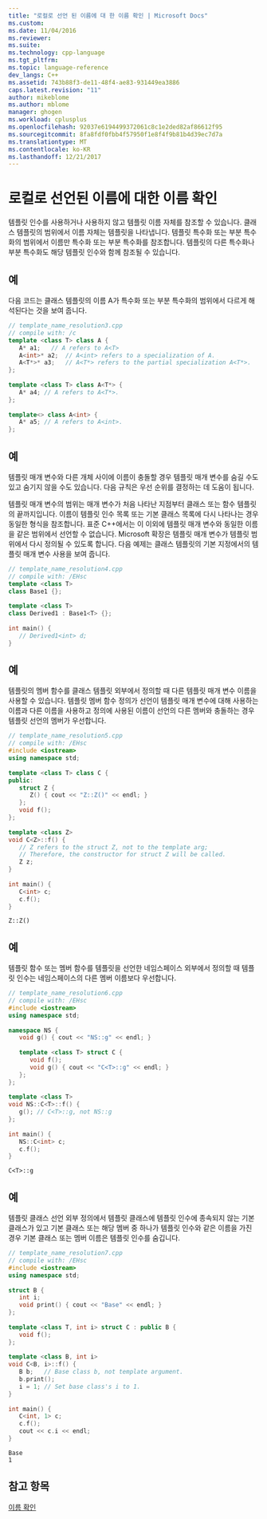 ```yaml
---
title: "로컬로 선언 된 이름에 대 한 이름 확인 | Microsoft Docs"
ms.custom: 
ms.date: 11/04/2016
ms.reviewer: 
ms.suite: 
ms.technology: cpp-language
ms.tgt_pltfrm: 
ms.topic: language-reference
dev_langs: C++
ms.assetid: 743b88f3-de11-48f4-ae83-931449ea3886
caps.latest.revision: "11"
author: mikeblome
ms.author: mblome
manager: ghogen
ms.workload: cplusplus
ms.openlocfilehash: 92037e6194499372061c8c1e2ded82af86612f95
ms.sourcegitcommit: 8fa8fdf0fbb4f57950f1e8f4f9b81b4d39ec7d7a
ms.translationtype: MT
ms.contentlocale: ko-KR
ms.lasthandoff: 12/21/2017
---
```

# <a name="name-resolution-for-locally-declared-names"></a>로컬로 선언된 이름에 대한 이름 확인

템플릿 인수를 사용하거나 사용하지 않고 템플릿 이름 자체를 참조할 수 있습니다. 클래스 템플릿의 범위에서 이름 자체는 템플릿을 나타냅니다. 템플릿 특수화 또는 부분 특수화의 범위에서 이름만 특수화 또는 부분 특수화를 참조합니다. 템플릿의 다른 특수화나 부분 특수화도 해당 템플릿 인수와 함께 참조될 수 있습니다.  
  
## <a name="example"></a>예

 다음 코드는 클래스 템플릿의 이름 A가 특수화 또는 부분 특수화의 범위에서 다르게 해석된다는 것을 보여 줍니다.  
  
```cpp
// template_name_resolution3.cpp  
// compile with: /c  
template <class T> class A {  
   A* a1;   // A refers to A<T>  
   A<int>* a2;  // A<int> refers to a specialization of A.  
   A<T*>* a3;   // A<T*> refers to the partial specialization A<T*>.  
};  
  
template <class T> class A<T*> {  
   A* a4; // A refers to A<T*>.  
};  
  
template<> class A<int> {  
   A* a5; // A refers to A<int>.  
};  
```  
  
## <a name="example"></a>예

 템플릿 매개 변수와 다른 개체 사이에 이름이 충돌할 경우 템플릿 매개 변수를 숨길 수도 있고 숨기지 않을 수도 있습니다. 다음 규칙은 우선 순위를 결정하는 데 도움이 됩니다.  
  
 템플릿 매개 변수의 범위는 매개 변수가 처음 나타난 지점부터 클래스 또는 함수 템플릿의 끝까지입니다. 이름이 템플릿 인수 목록 또는 기본 클래스 목록에 다시 나타나는 경우 동일한 형식을 참조합니다. 표준 C++에서는 이 이외에 템플릿 매개 변수와 동일한 이름을 같은 범위에서 선언할 수 없습니다. Microsoft 확장은 템플릿 매개 변수가 템플릿 범위에서 다시 정의될 수 있도록 합니다. 다음 예제는 클래스 템플릿의 기본 지정에서의 템플릿 매개 변수 사용을 보여 줍니다.  
  
```cpp
// template_name_resolution4.cpp  
// compile with: /EHsc  
template <class T>  
class Base1 {};  
  
template <class T>  
class Derived1 : Base1<T> {};  
  
int main() {  
   // Derived1<int> d;  
}  
```  
  
## <a name="example"></a>예

 템플릿의 멤버 함수를 클래스 템플릿 외부에서 정의할 때 다른 템플릿 매개 변수 이름을 사용할 수 있습니다. 템플릿 멤버 함수 정의가 선언이 템플릿 매개 변수에 대해 사용하는 이름과 다른 이름을 사용하고 정의에 사용된 이름이 선언의 다른 멤버와 충돌하는 경우 템플릿 선언의 멤버가 우선합니다.  
  
```cpp
// template_name_resolution5.cpp  
// compile with: /EHsc  
#include <iostream>  
using namespace std;  
  
template <class T> class C {  
public:  
   struct Z {  
      Z() { cout << "Z::Z()" << endl; }  
   };  
   void f();  
};  
  
template <class Z>  
void C<Z>::f() {  
   // Z refers to the struct Z, not to the template arg;  
   // Therefore, the constructor for struct Z will be called.  
   Z z;  
}  
  
int main() {  
   C<int> c;  
   c.f();  
}  
```  
  
```Output  
Z::Z()  
```  
  
## <a name="example"></a>예

 템플릿 함수 또는 멤버 함수를 템플릿을 선언한 네임스페이스 외부에서 정의할 때 템플릿 인수는 네임스페이스의 다른 멤버 이름보다 우선합니다.  
  
```cpp
// template_name_resolution6.cpp  
// compile with: /EHsc  
#include <iostream>  
using namespace std;  
  
namespace NS {  
   void g() { cout << "NS::g" << endl; }  
  
   template <class T> struct C {  
      void f();  
      void g() { cout << "C<T>::g" << endl; }  
   };  
};  
  
template <class T>  
void NS::C<T>::f() {  
   g(); // C<T>::g, not NS::g  
};  
  
int main() {  
   NS::C<int> c;  
   c.f();  
}  
```  
  
```Output  
C<T>::g  
```  
  
## <a name="example"></a>예

 템플릿 클래스 선언 외부 정의에서 템플릿 클래스에 템플릿 인수에 종속되지 않는 기본 클래스가 있고 기본 클래스 또는 해당 멤버 중 하나가 템플릿 인수와 같은 이름을 가진 경우 기본 클래스 또는 멤버 이름은 템플릿 인수를 숨깁니다.  
  
```cpp
// template_name_resolution7.cpp  
// compile with: /EHsc  
#include <iostream>  
using namespace std;  
  
struct B {  
   int i;  
   void print() { cout << "Base" << endl; }  
};  
  
template <class T, int i> struct C : public B {  
   void f();  
};  
  
template <class B, int i>  
void C<B, i>::f() {  
   B b;   // Base class b, not template argument.  
   b.print();  
   i = 1; // Set base class's i to 1.  
}  
  
int main() {  
   C<int, 1> c;  
   c.f();  
   cout << c.i << endl;  
}  
```  
  
```Output  
Base  
1  
```  
  
## <a name="see-also"></a>참고 항목

 [이름 확인](../cpp/templates-and-name-resolution.md)
